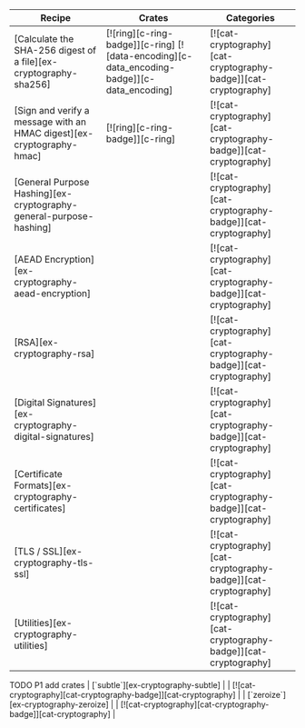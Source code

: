 | Recipe | Crates | Categories |
|--------|--------|------------|
| [Calculate the SHA-256 digest of a file][ex-cryptography-sha256] | [![ring][c-ring-badge]][c-ring] [![data-encoding][c-data_encoding-badge]][c-data_encoding] | [![cat-cryptography][cat-cryptography-badge]][cat-cryptography] |
| [Sign and verify a message with an HMAC digest][ex-cryptography-hmac] | [![ring][c-ring-badge]][c-ring] | [![cat-cryptography][cat-cryptography-badge]][cat-cryptography] |
| [General Purpose Hashing][ex-cryptography-general-purpose-hashing] |  | [![cat-cryptography][cat-cryptography-badge]][cat-cryptography] |
| [AEAD Encryption][ex-cryptography-aead-encryption] |  | [![cat-cryptography][cat-cryptography-badge]][cat-cryptography] |
| [RSA][ex-cryptography-rsa] |  | [![cat-cryptography][cat-cryptography-badge]][cat-cryptography] |
| [Digital Signatures][ex-cryptography-digital-signatures] |  | [![cat-cryptography][cat-cryptography-badge]][cat-cryptography] |
| [Certificate Formats][ex-cryptography-certificates] |  | [![cat-cryptography][cat-cryptography-badge]][cat-cryptography] |
| [TLS / SSL][ex-cryptography-tls-ssl] |  | [![cat-cryptography][cat-cryptography-badge]][cat-cryptography] |
| [Utilities][ex-cryptography-utilities] |  | [![cat-cryptography][cat-cryptography-badge]][cat-cryptography] |

<div class="hidden">
TODO P1 add crates
| [`subtle`][ex-cryptography-subtle] |  | [![cat-cryptography][cat-cryptography-badge]][cat-cryptography] |
| [`zeroize`][ex-cryptography-zeroize] |  | [![cat-cryptography][cat-cryptography-badge]][cat-cryptography] |
</div>

